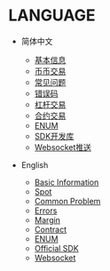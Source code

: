 # LANGUAGE

* 简体中文
  * [基本信息](/zh/基本信息.md)
  * [币币交易](/zh/币币交易.md)
  * [常见问题](/zh/常见问题.md)
  * [错误码](/zh/错误码.md)
  * [杠杆交易](/zh/杠杆交易.md)
  * [合约交易](/zh/合约交易.md)
  * [ENUM](/zh/ENUM.md)
  * [SDK开发库](/zh/SDK开发库.md)
  * [Websocket推送](/zh/Websocket推送.md)

* English
  * [Basic Information](/en/general-info.md)
  * [Spot](/en/spot.md)
  * [Common Problem](/en/question.md)
  * [Errors](/en/errors.md)
  * [Margin](/en/margin.md)
  * [Contract](/en/contract.md)
  * [ENUM](/en/enum.md)
  * [Official SDK](/en/sdk.md)
  * [Websocket](/en/websocket.md)